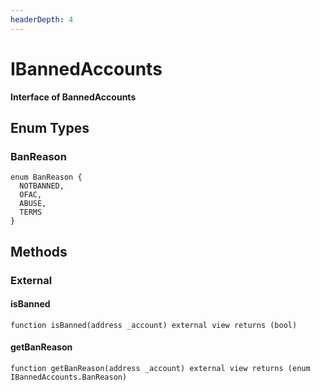```yaml
---
headerDepth: 4
---
```


# IBannedAccounts

**Interface of BannedAccounts**

## Enum Types

### BanReason

```solidity
enum BanReason {
  NOTBANNED,
  OFAC,
  ABUSE,
  TERMS
}
```

## Methods

### External

#### isBanned

```solidity:no-line-numbers
function isBanned(address _account) external view returns (bool)
```

#### getBanReason

```solidity:no-line-numbers
function getBanReason(address _account) external view returns (enum IBannedAccounts.BanReason)
```

